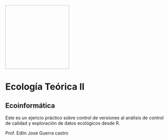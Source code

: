 <img scr="images/ENES_Merida.jpg" width= "200" height= "200"/>

# Ecología Teórica II

## Ecoinformática

Este es un ejericio práctico sobre control de versiones al análisis de control de calidad y exploración de datos ecológicos desde R.

Prof. Edlin José Guerra castro
